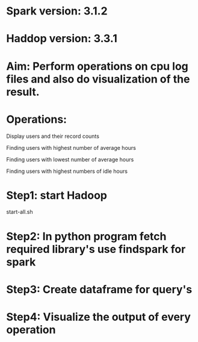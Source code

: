 # Spark version: 3.1.2
# Haddop version: 3.3.1
# Aim: Perform operations on cpu log files and also do visualization of the result.
# Operations:
Display users and their record counts

Finding users with highest number of average hours

Finding users with lowest number of average hours

Finding users with highest numbers of idle hours
# Step1: start Hadoop
start-all.sh
# Step2: In python program fetch required library's use findspark for spark
# Step3: Create dataframe for query's
# Step4: Visualize the output of every operation 
